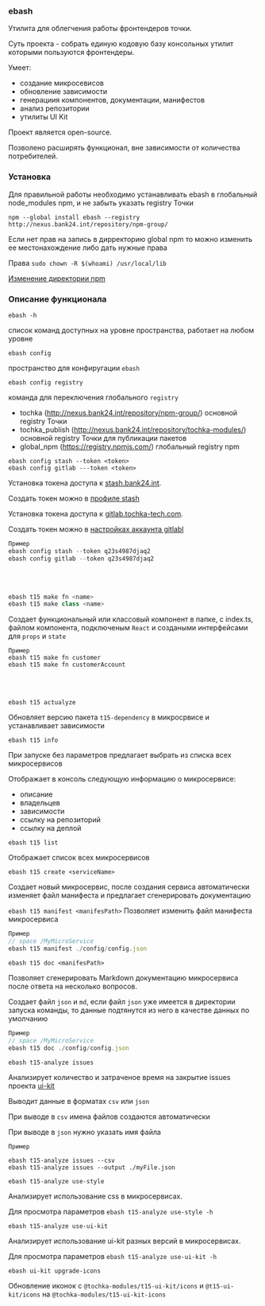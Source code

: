 ### ebash

Утилита для облегчения работы фронтендеров точки.

Суть проекта - собрать единую кодовую базу консольных утилит которыми пользуются фронтендеры.

Умеет:
- создание микросевисов 
- обновление зависимости 
- генерациия компонентов, документации, манифестов
- анализ репозитории
- утилиты UI Kit 

Проект является open-source.

Позволено расширять функционал, вне зависимости от количества потребителей.

### Установка
Для правильной работы необходимо устанавливать ebash в глобальный node_modules npm, и не забыть указать registry Точки

```npm --global install ebash --registry http://nexus.bank24.int/repository/npm-group/``` 

Если нет прав на запись в дирректорию global npm то можно изменить ее местонахождение либо дать нужные права

Права
```sudo chown -R $(whoami) /usr/local/lib``` 

[Изменение директории npm](https://github.com/mixonic/docs.npmjs.com/blob/master/content/getting-started/fixing-npm-permissions.md)

### Описание функционала  
```ebash -h```

cписок команд доступных на уровне пространства, работает на любом уровне

```ebash config``` 

пространство для конфиругации `ebash`

```ebash config registry```

команда для переключения глобального `registry`

- tochka (http://nexus.bank24.int/repository/npm-group/) основной registry Точки
- tochka_publish (http://nexus.bank24.int/repository/tochka-modules/)  основной registry Точки для публикации пакетов
- global_npm (https://registry.npmjs.com/)  глобальный registry npm

```
ebash config stash --token <token>
ebash config gitlab ---token <token>
```
Установка токена доступа к [stash.bank24.int](https://stash.bank24.int/).

Создать токен можно в [профиле stash](https://stash.bank24.int/plugins/servlet/access-tokens/manage) 

Установка токена доступа к [gitlab.tochka-tech.com](https://gitlab.tochka-tech.com/).

Создать токен можно в [настройках аккаунта gitlabl](https://gitlab.tochka-tech.com/profile/personal_access_tokens)

```javascript
Пример
ebash config stash --token q23s4987djaq2
ebash config gitlab --token q23s4987djaq2
```
<br>
<br>

```javascript
ebash t15 make fn <name>
ebash t15 make class <name>
```

Создает функциональный или классовый компонент в папке, с index.ts, файлом компонента, подключеным `React` и создаными интерфейсами для `props` и `state`
 
```
Пример
ebash t15 make fn customer
ebash t15 make fn customerAccount
```
<br>
<br>

```ebash t15 actualyze```

Обновляет версию пакета `t15-dependency` в микросрвисе и устанавливает зависимости

```ebash t15 info```

При запуске без параметров предлагает выбрать из списка всех микросервисов

Отображает в консоль следующую информацию о микросервисе:
+ описание
+ владельцев
+ зависимости
+ ссылку на репозиторий  
+ ссылку на деплой

```ebash t15 list```

Отображает список всех микросервисов

```ebash t15 create <serviceName>```

Создает новый микросервис, после создания сервиса автоматически изменяет файл манифеста и предлагает сгенерировать документацию

```ebash t15 manifest <manifesPath>```
Позволяет изменить файл манифеста микросервиса

```javascript
Пример
// space /MyMicroService
ebash t15 manifest ./config/config.json
```

```ebash t15 doc <manifesPath>```

Позволяет сгенерировать Markdown документацию микросервиса после ответа на несколько вопросов.

Создает файл `json` и `md`, если файл `json` уже имеется в директории запуска команды, то данные подтянутся из него в качестве данных по умолчанию

```javascript
Пример
// space /MyMicroService
ebash t15 doc ./config/config.json
```

```ebash t15-analyze issues```

Анализирует количество и затраченое время на закрытие issues проекта [ui-kit](https://gitlab.tochka-tech.com/frontend-core/t15-ui-kit)

Выводит данные в форматах `csv` или `json`

При выводе в `csv` имена файлов создаются автоматически

При выводе в `json` нужно указать имя файла

```
Пример

ebash t15-analyze issues --csv
ebash t15-analyze issues --output ./myFile.json
```

```ebash t15-analyze use-style```

Анализирует использование css в микросервисах.

Для просмотра параметров `ebash t15-analyze use-style -h`


```ebash t15-analyze use-ui-kit```

Анализирует использование ui-kit разных версий в микросервисах.

Для просмотра параметров `ebash t15-analyze use-ui-kit -h`

```ebash ui-kit upgrade-icons```

Обновление иконок с `@tochka-modules/t15-ui-kit/icons` и `@t15-ui-kit/icons` на `@tochka-modules/t15-ui-kit-icons`
